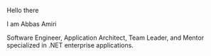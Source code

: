 Hello there

I am Abbas Amiri

Software Engineer, Application Architect, Team Leader, and Mentor specialized in .NET enterprise applications.
